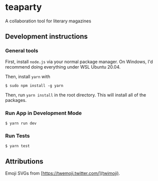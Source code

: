 # teaparty
A collaboration tool for literary magazines

## Development instructions

### General tools

First, install `node.js` via your normal package manager. On Windows, I'd recommend doing everything under WSL Ubuntu 20.04.

Then, install `yarn` with 
```
$ sudo npm install -g yarn
```

Then, run `yarn install` in the root directory. This will install all of the packages.

### Run App in Development Mode

``` 
$ yarn run dev
```

### Run Tests

```
$ yarn test
```


## Attributions

Emoji SVGs from [https://twemoji.twitter.com/](twimoji).